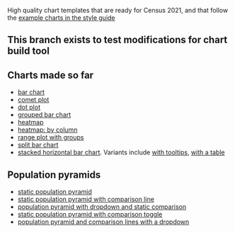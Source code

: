 High quality chart templates that are ready for Census 2021, and that follow the [example charts in the style guide](https://ons-design.notion.site/Chart-types-e916b8337b064aab9d4ee0db0f56eb86)

## This branch exists to test modifications for chart build tool

## Charts made so far
- [bar chart](https://onsvisual.github.io/census-charts/bar-chart/index.html)
- [comet plot](https://onsvisual.github.io/census-charts/comet-plot/index.html)
- [dot plot](https://onsvisual.github.io/census-charts/dot-plot/index.html)
- [grouped bar chart](https://onsvisual.github.io/census-charts/grouped-bar-chart/index.html)
- [heatmap](https://onsvisual.github.io/census-charts/heatmap/index.html)
- [heatmap: by column](https://onsvisual.github.io/census-charts/heatmap-per-column/index.html)
- [range plot with groups](https://onsvisual.github.io/census-charts/range-plot/index.html)
- [split bar chart](https://onsvisual.github.io/census-charts/split-bar-chart/index.html)
- [stacked horizontal bar chart](https://onsvisual.github.io/census-charts/stacked-horizontal-bar-chart/index.html). Variants include [with tooltips](https://www.ons.gov.uk/visualisations/dvc2226/figure_2/index.html), [with a table](https://www.ons.gov.uk/visualisations/dvc2226/figure_5/index.html)

## Population pyramids
- [static population pyramid](https://onsvisual.github.io/census-charts/static-population-pyramid)
- [static population pyramid with comparison line](https://onsvisual.github.io/census-charts/static-population-pyramid-with-comparison)
- [population pyramid with dropdown and static comparison](https://onsvisual.github.io/census-charts/population-pyramid-with-dropdown)
- [static population pyramid with comparison toggle](https://onsvisual.github.io/census-charts/population-pyramid-with-interactive-comparison)
- [population pyramid and comparison lines with a dropdown](https://onsvisual.github.io/census-charts/population-pyramid-with-dropdown-and-interactive-comparison)
